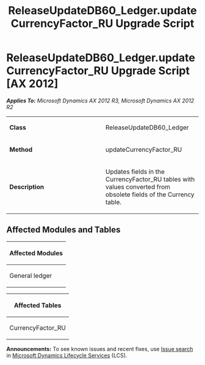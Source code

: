 ﻿---
title: ReleaseUpdateDB60_Ledger.updateCurrencyFactor_RU Upgrade Script
TOCTitle: ReleaseUpdateDB60_Ledger.updateCurrencyFactor_RU Upgrade Script
ms:assetid: e6f4f543-67c3-f3fe-96f2-98db5f184613
ms:mtpsurl: https://msdn.microsoft.com/en-us/library/JJ719815(v=AX.60)
ms:contentKeyID: 49711888
ms.date: 05/18/2015
mtps_version: v=AX.60
---

# ReleaseUpdateDB60\_Ledger.updateCurrencyFactor\_RU Upgrade Script [AX 2012]


_**Applies To:** Microsoft Dynamics AX 2012 R3, Microsoft Dynamics AX 2012 R2_

<table>
<colgroup>
<col style="width: 50%" />
<col style="width: 50%" />
</colgroup>
<tbody>
<tr class="odd">
<td><p><strong>Class</strong></p></td>
<td><p>ReleaseUpdateDB60_Ledger</p></td>
</tr>
<tr class="even">
<td><p><strong>Method</strong></p></td>
<td><p>updateCurrencyFactor_RU</p></td>
</tr>
<tr class="odd">
<td><p><strong>Description</strong></p></td>
<td><p>Updates fields in the CurrencyFactor_RU tables with values converted from obsolete fields of the Currency table.</p></td>
</tr>
</tbody>
</table>


## Affected Modules and Tables

<table>
<colgroup>
<col style="width: 100%" />
</colgroup>
<thead>
<tr class="header">
<th><p>Affected Modules</p></th>
</tr>
</thead>
<tbody>
<tr class="odd">
<td><p>General ledger</p></td>
</tr>
</tbody>
</table>


<table>
<colgroup>
<col style="width: 100%" />
</colgroup>
<thead>
<tr class="header">
<th><p>Affected Tables</p></th>
</tr>
</thead>
<tbody>
<tr class="odd">
<td><p>CurrencyFactor_RU</p></td>
</tr>
</tbody>
</table>

  
**Announcements:** To see known issues and recent fixes, use [Issue search](http://go.microsoft.com/fwlink/?linkid=389258) in [Microsoft Dynamics Lifecycle Services](http://go.microsoft.com/fwlink/?linkid=306505) (LCS).

